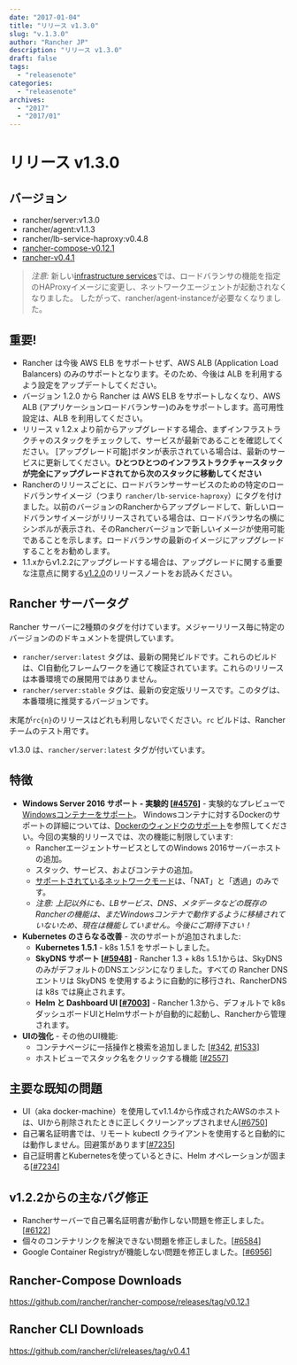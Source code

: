 ```yaml
---
date: "2017-01-04"
title: "リリース v1.3.0"
slug: "v.1.3.0" 
author: "Rancher JP"
description: "リリース v1.3.0"
draft: false
tags:
  - "releasenote"
categories:
  - "releasenote"
archives:
  - "2017"
  - "2017/01"
---
```

# リリース v1.3.0

## バージョン
* rancher/server:v1.3.0
* rancher/agent:v1.1.3
* rancher/lb-service-haproxy:v0.4.8
* [rancher-compose-v0.12.1](https://github.com/rancher/rancher-compose/releases/tag/v0.12.1)
* [rancher-v0.4.1](https://github.com/rancher/cli/releases/tag/v0.4.1)

> *注意:* 新しい[infrastructure services](http://docs.rancher.com/rancher/v1.2/en/rancher-services/)では、ロードバランサの機能を指定のHAProxyイメージに変更し、ネットワークエージェントが起動されなくなりました。 したがって、rancher/agent-instanceが必要なくなりました。

## 重要!
* Rancher は今後 AWS ELB をサポートせず、AWS ALB (Application Load Balancers) のみのサポートとなります。そのため、今後は ALB を利用するよう設定をアップデートしてください。
* バージョン 1.2.0 から Rancher は AWS ELB をサポートしなくなり、AWS ALB (アプリケーションロードバランサー)のみをサポートします。高可用性設定は、ALB を利用してください。
* リリース v 1.2.x より前からアップグレードする場合、まずインフラストラクチャのスタックをチェックして、サービスが最新であることを確認してください。 [アップグレード可能]ボタンが表示されている場合は、最新のサービスに更新してください。**ひとつひとつのインフラストラクチャースタックが完全にアップグレードされてから次のスタックに移動してください**
* Rancherのリリースごとに、ロードバランサーサービスのための特定のロードバランサイメージ（つまり `rancher/lb-service-haproxy`）にタグを付けました。以前のバージョンのRancherからアップグレードして、新しいロードバランサイメージがリリースされている場合は、ロードバランサ名の横にシンボルが表示され、そのRancherバージョンで新しいイメージが使用可能であることを示します。ロードバランサの最新のイメージにアップグレードすることをお勧めします。
* 1.1.xからv1.2.2にアップグレードする場合は、アップグレードに関する重要な注意点に関する[v1.2.0](https://github.com/rancher/rancher/releases/tag/v1.2.0)のリリースノートをお読みください。

## Rancher サーバータグ

Rancher サーバーに2種類のタグを付けています。メジャーリリース毎に特定のバージョンののドキュメントを提供しています。

* `rancher/server:latest` タグは、最新の開発ビルドです。これらのビルドは、CI自動化フレームワークを通じて検証されています。これらのリリースは本番環境での展開用ではありません。
* `rancher/server:stable` タグは、最新の安定版リリースです。このタグは、本番環境に推奨するバージョンです。  

末尾が`rc{n}`のリリースはどれも利用しないでください。`rc` ビルドは、Rancherチームのテスト用です。

v1.3.0 は、`rancher/server:latest` タグが付いています。 

## 特徴
* __Windows Server 2016 サポート - 実験的 [[#4576](https://github.com/rancher/rancher/issues/4576)]__ - 実験的なプレビューで[Windowsコンテナーをサポート](http://docs.rancher.com/rancher/v1.3/en/windows/)。 Windowsコンテナに対するDockerのサポートの詳細については、[Dockerのウィンドウのサポート](https://docs.microsoft.com/en-us/virtualization/windowscontainers/quick-start/quick-start-windows-server)を参照してください。今回の実験的リリースでは、次の機能に制限しています:
  * RancherエージェントサービスとしてのWindows 2016サーバーホストの追加。
  * スタック、サービス、およびコンテナの追加。
  * [サポートされているネットワークモード](http://docs.rancher.com/rancher/v1.3/en/windows/#networking-in-windows)は、「NAT」と「透過」のみです。
  * _注意: 上記以外にも、LBサービス、DNS、メタデータなどの既存のRancherの機能は、まだWindowsコンテナで動作するように移植されていないため、現在は機能していません。今後にご期待下さい！_
* __Kubernetes のさらなる改善__ - 次のサポートが追加されました:
  * __Kubernetes 1.5.1__ - k8s 1.5.1 をサポートしました。 
  *  __SkyDNS サポート [[#5948](https://github.com/rancher/rancher/issues/5948)]__ - Rancher 1.3 + k8s 1.5.1からは、SkyDNSのみがデフォルトのDNSエンジンになりました。すべての Rancher DNSエントリは SkyDNS を使用するように自動的に移行され、RancherDNS は k8s では廃止されます。
  * __Helm と Dashboard UI [[#7003](https://github.com/rancher/rancher/issues/7003)]__ - Rancher 1.3から、デフォルトで k8s ダッシュボードUIとHelmサポートが自動的に起動し、Rancherから管理されます。 
* __UIの強化__ - その他のUI機能:
  * コンテナページに一括操作と検索を追加しました [[#342](https://github.com/rancher/rancher/issues/342), [#1533](https://github.com/rancher/rancher/issues/1533)]
  * ホストビューでスタック名をクリックする機能 [[#2557](https://github.com/rancher/rancher/issues/2557)]

## 主要な既知の問題
* UI（aka docker-machine）を使用してv1.1.4から作成されたAWSのホストは、UIから削除されたときに正しくクリーンアップされません[[#6750](https://github.com/rancher/rancher/issues/6750)]
* 自己署名証明書では、リモート kubectl クライアントを使用すると自動的には動作しません。回避策があります[[#7235](https://github.com/rancher/rancher/issues/7235)]
* 自己証明書とKubernetesを使っているときに、Helm オペレーションが固まる[[#7234](https://github.com/rancher/rancher/issues/7234)]

## v1.2.2からの主なバグ修正
* Rancherサーバーで自己署名証明書が動作しない問題を修正しました。[[#6122](https://github.com/rancher/rancher/issues/6122)]
* 個々のコンテナリンクを解決できない問題を修正しました。[[#6584](https://github.com/rancher/rancher/issues/6584)]
* Google Container Registryが機能しない問題を修正しました。[[#6956](https://github.com/rancher/rancher/issues/6956)]

## Rancher-Compose Downloads
https://github.com/rancher/rancher-compose/releases/tag/v0.12.1

## Rancher CLI Downloads
https://github.com/rancher/cli/releases/tag/v0.4.1